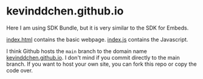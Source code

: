 # kevinddchen.github.io

Here I am using SDK Bundle, but it is very similar to the SDK for Embeds.

<a href="index.html">index.html</a> contains the basic webpage.
<a href="index.js">index.js</a> contains the Javascript.

I think Github hosts the `main` branch to the domain name <a href="https://kevinddchen.github.io/">kevinddchen.github.io</a>. 
I don't mind if you commit directly to the main branch.
If you want to host your own site, you can fork this repo or copy the code over.
